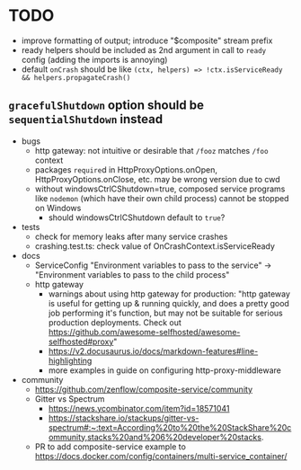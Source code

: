 # TODO

- improve formatting of output; introduce "$composite" stream prefix
- ready helpers should be included as 2nd argument in call to `ready` config (adding the imports is annoying)
- default `onCrash` should be like `(ctx, helpers) => !ctx.isServiceReady && helpers.propagateCrash()`

`gracefulShutdown` option should be `sequentialShutdown` instead
---

- bugs
    - http gateway: not intuitive or desirable that `/fooz` matches `/foo` context
    - packages `require`d in HttpProxyOptions.onOpen, HttpProxyOptions.onClose, etc. may be wrong version due to cwd
    - without windowsCtrlCShutdown=true, composed service programs like `nodemon` (which have their own child process) cannot be stopped on Windows
        - should windowsCtrlCShutdown default to `true`?
- tests
    - check for memory leaks after many service crashes
    - crashing.test.ts: check value of OnCrashContext.isServiceReady
- docs
    - ServiceConfig "Environment variables to pass to the service" -> "Environment variables to pass to the child process"
    - http gateway
        - warnings about using http gateway for production:
        "http gateway is useful for getting up & running quickly,
        and does a pretty good job performing it's function,
        but may not be suitable for serious production deployments.
        Check out https://github.com/awesome-selfhosted/awesome-selfhosted#proxy"
        - https://v2.docusaurus.io/docs/markdown-features#line-highlighting
        - more examples in guide on configuring http-proxy-middleware
- community
    - https://github.com/zenflow/composite-service/community
    - Gitter vs Spectrum
        - https://news.ycombinator.com/item?id=18571041
        - https://stackshare.io/stackups/gitter-vs-spectrum#:~:text=According%20to%20the%20StackShare%20community,stacks%20and%206%20developer%20stacks.
    - PR to add composite-service example to https://docs.docker.com/config/containers/multi-service_container/
